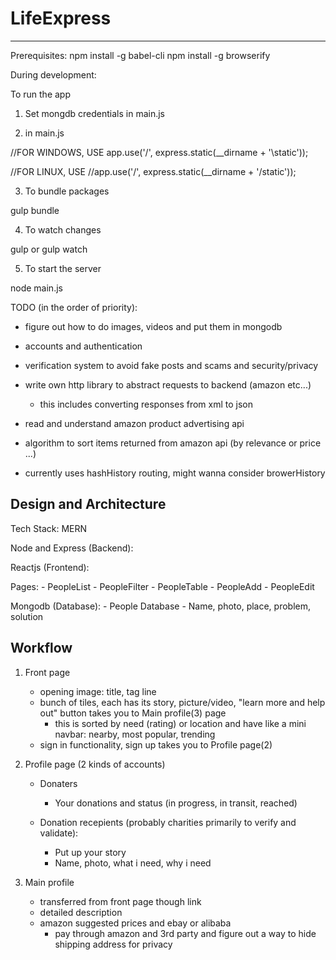 # LifeExpress
--------------------------------

Prerequisites:
npm install -g babel-cli
npm install -g browserify

During development:

To run the app

1) Set mongdb credentials in main.js

2) in main.js

//FOR WINDOWS, USE 
app.use('/', express.static(__dirname + '\\static'));

//FOR LINUX, USE
//app.use('/', express.static(__dirname + '/static'));

3) To bundle packages

gulp bundle

4) To watch changes

gulp or gulp watch

5) To start the server

node main.js


TODO (in the order of priority):

- figure out how to do images, videos and put them in mongodb

- accounts and authentication

- verification system to avoid fake posts and scams and security/privacy

- write own http library to abstract requests to backend (amazon etc...)
	- this includes converting responses from xml to json

- read and understand amazon product advertising api

- algorithm to sort items returned from amazon api (by relevance or price ...)

- currently uses hashHistory routing, might wanna consider browerHistory


Design and Architecture
--------------------------------

Tech Stack: MERN


Node and Express (Backend):



Reactjs (Frontend):

Pages:
	- PeopleList
		- PeopleFilter
		- PeopleTable
		- PeopleAdd
	- PeopleEdit



Mongodb (Database):
	- People Database
		- Name, photo, place, problem, solution


Workflow
--------------

1. Front page
	- opening image: title, tag line
	- bunch of tiles, each has its story, picture/video, "learn more and help out" button takes you to Main profile(3) page
		- this is sorted by need (rating) or location and have like a mini navbar: nearby, most popular, trending
	- sign in functionality, sign up takes you to Profile page(2)

2. Profile page (2 kinds of accounts)
	- Donaters
		- Your donations and status (in progress, in transit, reached)

	- Donation recepients (probably charities primarily to verify and validate):
		- Put up your story
		- Name, photo, what i need, why i need
	


3. Main profile
	- transferred from front page though link
	- detailed description
	- amazon suggested prices and ebay or alibaba
		- pay through amazon and 3rd party and figure out a way to hide shipping address for privacy
		



